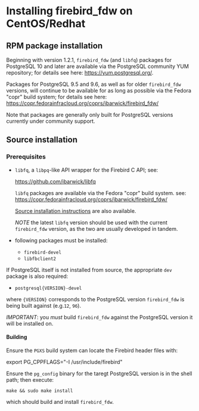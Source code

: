 Installing firebird_fdw on CentOS/Redhat
========================================

RPM package installation
------------------------

Beginning with version 1.2.1, `firebird_fdw` (and `libfq`) packages for
PostgreSQL 10 and later are available via the PostgreSQL community YUM
repository; for details see here: <https://yum.postgresql.org/>.

Packages for PostgreSQL 9.5 and 9.6, as well as for older `firebird_fdw`
versions, will continue to be available for as long as possible
via the Fedora "copr" build system; for details see here:
<https://copr.fedorainfracloud.org/coprs/ibarwick/firebird_fdw/>

Note that packages are generally only built for PostgreSQL versions
currently under community support.

Source installation
-------------------

### Prerequisites

- `libfq`, a `libpq`-like API wrapper for the Firebird C API; see:

    https://github.com/ibarwick/libfq

  `libfq` packages are available via the Fedora "copr" build system.
  see: <https://copr.fedorainfracloud.org/coprs/ibarwick/firebird_fdw/>

  [Source installation instructions](https://github.com/ibarwick/libfq/blob/master/INSTALL.md)
  are also available.

  *NOTE* the latest `libfq` version should be used with the current
  `firebird_fdw` version, as the two are usually developed in tandem.

- following packages must be installed:
  - `firebird-devel`
  - `libfbclient2`

If PostgreSQL itself is not installed from source, the appropriate
`dev` package is also required:

  - `postgresql{VERSION}-devel`

where `{VERSION}` corresponds to the PostgreSQL version `firebird_fdw`
is being built against (e.g.`12`, `96`).

*IMPORTANT*: you *must* build `firebird_fdw` against the PostgreSQL version
it will be installed on.

#### Building

Ensure the `PGXS` build system can locate the Firebird header files with:

   export PG_CPPFLAGS="-I /usr/include/firebird"

Ensure the `pg_config` binary for the taregt PostgreSQL version is in
the shell path; then execute:

    make && sudo make install

which should build and install `firebird_fdw`.
